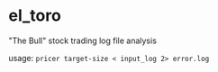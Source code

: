# el_toro

"The Bull" stock trading log file analysis

usage:
``
pricer target-size < input_log 2> error.log
``
